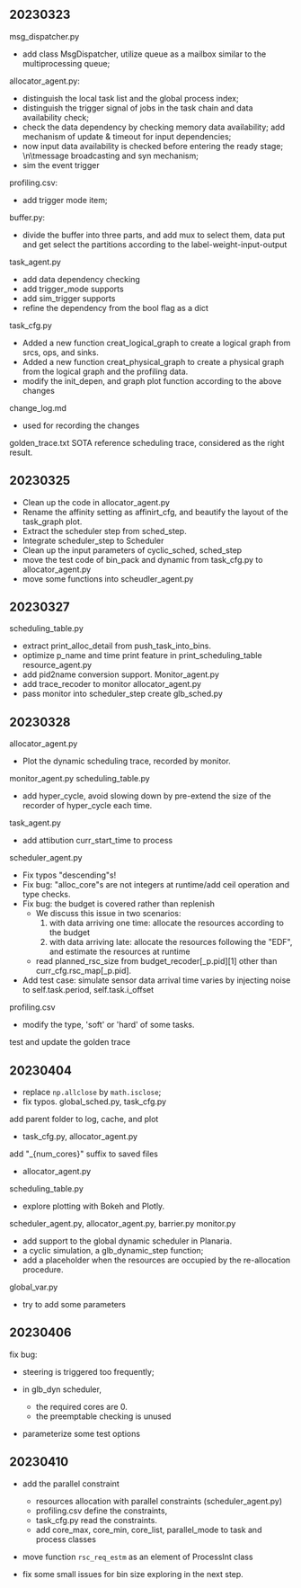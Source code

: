 ## 20230323
msg_dispatcher.py
- add class MsgDispatcher, utilize queue as a mailbox similar to the multiprocessing queue; 

allocator_agent.py: 
- distinguish the local task list and the global process index; 
- distinguish the trigger signal of jobs in the task chain and data availability check; 
- check the data dependency by checking memory data availability; add mechanism of update & timeout for input dependencies; 
- now input data availability is checked before entering the ready stage; \n\tmessage broadcasting and syn mechanism; 
- sim the event trigger 

profiling.csv: 
- add trigger mode item; 

buffer.py: 
- divide the buffer into three parts, and add mux to select them, data put and get select the partitions according to the label-weight-input-output

task_agent.py
- add data dependency checking
- add trigger_mode supports
- add sim_trigger supports
- refine the dependency from the bool flag as a dict

task_cfg.py
- Added a new function creat_logical_graph to create a logical graph from srcs, ops, and sinks.
- Added a new function creat_physical_graph to create a physical graph from the logical graph and the profiling data.
- modify the init_depen, and graph plot function according to the above changes

change_log.md
- used for recording the changes 

golden_trace.txt
SOTA reference scheduling trace, considered as the right result.

## 20230325
- Clean up the code in allocator_agent.py
- Rename the affinity setting as affinirt_cfg, and beautify the layout of the task_graph plot.
- Extract the scheduler step from sched_step.
- Integrate scheduler_step to Scheduler
- Clean up the input parameters of cyclic_sched, sched_step
- move the test code of bin_pack and dynamic from task_cfg.py to allocator_agent.py
- move some functions into scheudler_agent.py

## 20230327
scheduling_table.py
- extract print_alloc_detail from push_task_into_bins.
- optimize p_name and time print feature in print_scheduling_table
resource_agent.py
- add pid2name conversion support.
Monitor_agent.py
- add trace_recoder to monitor
allocator_agent.py
- pass monitor into scheduler_step
create glb_sched.py

## 20230328
allocator_agent.py
- Plot the dynamic scheduling trace, recorded by monitor. 

monitor_agent.py scheduling_table.py
- add hyper_cycle, avoid slowing down by pre-extend the size of the recorder of hyper_cycle each time. 

task_agent.py 
- add attibution curr_start_time to process

scheduler_agent.py
- Fix typos "descending"s!
- Fix bug: "alloc_core"s are not integers at runtime/add ceil operation and type checks.
- Fix bug: the budget is covered rather than replenish
    - We discuss this issue in two scenarios:
        1. with data arriving one time: allocate the resources according to the budget
        2. with data arriving late: allocate the resources following the "EDF", and estimate the resources at runtime
    - read planned_rsc_size from budget_recoder[_p.pid][1] other than curr_cfg.rsc_map[_p.pid].
- Add test case: simulate sensor data arrival time varies by injecting noise to self.task.period, self.task.i_offset

profiling.csv
- modify the type, 'soft' or 'hard' of some tasks.

test and update the golden trace

## 20230404
- replace `np.allclose` by `math.isclose`;
- fix typos.
global_sched.py, task_cfg.py

add parent folder to log, cache, and plot
- task_cfg.py, allocator_agent.py

add "_{num_cores}" suffix to saved files
- allocator_agent.py

scheduling_table.py 
- explore plotting with Bokeh and Plotly.

scheduler_agent.py, allocator_agent.py, barrier.py monitor.py
- add support to the global dynamic scheduler in Planaria. 
- a cyclic simulation, a glb_dynamic_step function;
- add a placeholder when the resources are occupied by the re-allocation procedure.

global_var.py
- try to add some parameters

## 20230406
fix bug: 
- steering is triggered too frequently; 
- in glb_dyn scheduler, 
    - the required cores are 0.
    - the preemptable checking is unused

- parameterize some test options

## 20230410
- add the parallel constraint
    - resources allocation with parallel constraints (scheduler_agent.py) 
    - profiling.csv define the constraints,
    - task_cfg.py read the constraints.
    - add core_max, core_min, core_list, parallel_mode to task and process classes
- move function `rsc_req_estm` as an element of ProcessInt class

- fix some small issues for bin size exploring in the next step.